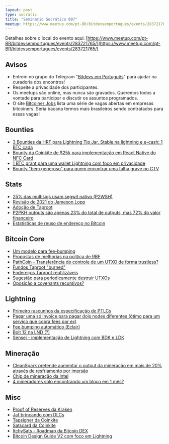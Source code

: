 ```yaml
---
layout: post
type: socratic
title: "Seminário Socrático 007"
meetup: https://www.meetup.com/pt-BR/bitdevsemportugues/events/283721765/
---
```


Detalhes sobre o local do evento aqui: [https://www.meetup.com/pt-BR/bitdevsemportugues/events/283721765/](https://www.meetup.com/pt-BR/bitdevsemportugues/events/283721765/)

## Avisos

- Entrem no grupo do Telegram "[Bitdevs em Português](https://t.me/joinchat/lHusQ1bV9fUyNDY5)" para ajudar na curadoria dos encontros!
- Respeite a privacidade dos participantes. 
- Os meetups são online, mas nunca são gravados. Queremos todos a vontade para participar e discutir os assuntos programados.
- O site [Bitcoiner Jobs](https://bitcoinerjobs.co/) lista uma série de vagas abertas em empresas bitcoiners. Seria bacana termos mais brasileiros sendo contratados para essas vagas!

## Bounties

- [3 Bounties da HRF para Lightning Tip Jar, Stable na lightning e e-cash: 1 BTC cada](https://bitcoinmagazine.com/business/hrf-strike-launch-lightning-bounty-in-bitcoin)
- [Bounty da Coinkite de $25k para implementação em React Native do NFC Card](https://twitter.com/nvk/status/1493985018409979906)
- [1 BTC grant para uma wallet Lightning com foco em privacidade](https://blog.wasabiwallet.io/1-btc-ln-privacy-grant/)
- [Bounty "bem generoso" para quem encontrar uma falha grave no CTV](https://mobile.twitter.com/JeremyRubin/status/1477760236115034113)

## Stats

- [25% das multisigs usam segwit nativo (P2WSH)](https://transactionfee.info/charts/inputs-multisig-distribution/)
- [Revisão de 2021 do Jameson Lopp](https://blog.lopp.net/bitcoin-2021-annual-review/)
- [Adoção de Taproot](https://txstats.com/dashboard/db/taproot-statistics?orgId=1)
- [P2PKH outputs são apenas 23% do total de outputs, mas 72% do valor financeiro](https://twitter.com/murchandamus/status/1493344130302414851)
- [Estatísticas de reuso de endereço no Bitcoin](https://blog.bitmex.com/bitcoin-address-re-use-statistics/)

## Bitcoin Core

- [Um modelo para fee-bumping](https://lists.linuxfoundation.org/pipermail/bitcoin-dev/2021-December/019627.html)
- [Propostas de melhorias na política de RBF](https://lists.linuxfoundation.org/pipermail/bitcoin-dev/2022-January/019817.html)
- [PathCoin - Transferência do controle de um UTXO de forma trustless?](https://lists.linuxfoundation.org/pipermail/bitcoin-dev/2022-January/019809.html)
- [Fundos Taproot "burned"](https://suredbits.com/taproot-funds-burned-on-the-bitcoin-blockchain/)
- [Endereços Taproot reutilizáveis](https://gist.github.com/Kixunil/0ddb3a9cdec33342b97431e438252c0a)
- [Sugestão para periodicamente destruir UTXOs](https://lists.linuxfoundation.org/pipermail/bitcoin-dev/2022-February/019860.html)
- [Oposição a covenants recursivos?](https://lists.linuxfoundation.org/pipermail/bitcoin-dev/2022-February/019885.html)

## Lightning

- [Primeiro rascunhos da especificação de PTLCs](https://lists.linuxfoundation.org/pipermail/lightning-dev/2021-December/003377.html)
- [Pagar uma só invoice para pagar dois nodes diferentes (ótimo para um serviço que cobra fees por ex)](https://lists.linuxfoundation.org/pipermail/lightning-dev/2021-December/003415.html)
- [Fee bumping automático (Eclair)](https://github.com/ACINQ/eclair/pull/2113)
- [Bolt 12 na LND (?)](https://github.com/lightningnetwork/lnd/issues/5594#issuecomment-1042314431)
- [Sensei - implementação de Lightning com BDK e LDK](https://twitter.com/JohnCantrell97/status/1491135343604957187)

## Mineração
 
 - [CleanSpark pretende aumentar o output da mineração em mais de 20% através de resfriamento por imersão](https://www.coindesk.com/business/2021/12/09/cleanspark-aims-to-grow-bitcoin-mining-output-over-20-through-immersion-cooling/)
 - [Chip de mineração da Intel](https://www.tomshardware.com/news/intel-to-unveil-bitcoin-mining-bonanza-mine-asic-at-chip-conference)
 - [4 mineradores solo encontrando um bloco em 1 mês?](https://twitter.com/BitcoinErrorLog/status/1489191267884019715)

## Misc

- [Proof of Reserves da Kraken](https://www.kraken.com/proof-of-reserves)
- [Jaf brincando com DLCs](https://twitter.com/fiatjaf/status/1493906753876021250)
- [Tapsigner da Coinkite](https://twitter.com/nvk/status/1484179617984356355?s=20)
- [Satscard da Coinkite](https://twitter.com/nvk/status/1483839640524230656)
- [ItchySats - Roadmap da Bitcoin DEX](https://itchysats.medium.com/itchysats-roadmap-to-the-most-awesome-bitcoin-dex-464a42bf4881)
- [Bitcoin Design Guide V2 com foco em Lightning](https://bitcoinmagazine.com/business/bitcoin-design-guide-v2-launches-with-focus-on-lightning)

